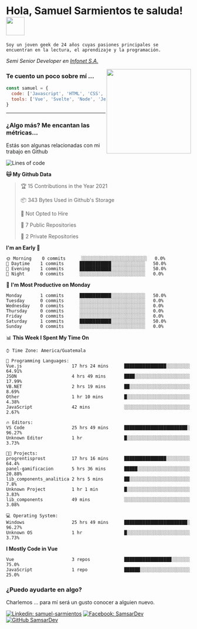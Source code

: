 <h1>Hola, Samuel Sarmientos te saluda! <img src="https://media.giphy.com/media/ZEOAnq3ockGojO0E7n/giphy.gif" width="50"></h1>
<code>Soy un joven geek de 24 años cuyas pasiones principales se
encuentran en la lectura, el aprendizaje y la programación.</code>
<br>
<p><em>Semi Senior Developer en <a href="https://www.progrentis.com/">Infonet S.A.</a>
</em></p>
<img align='right' src="https://media.giphy.com/media/du3J3cXyzhj75IOgvA/giphy.gif" width="230">

### Te cuento un poco sobre mí ...

```javascript
const samuel = {
  code: ['Javascript', 'HTML', 'CSS', 'SASS', 'Python', 'C#'],
  tools: ['Vue', 'Svelte', 'Node', 'Jest', 'Strapi']
}
```
---

### ¿Algo más? Me encantan las métricas...
Estás son algunas relacionadas con mi trabajo en Github

<!--START_SECTION:waka-->
![Lines of code](https://img.shields.io/badge/From%20Hello%20World%20I%27ve%20Written-273%20lines%20of%20code-blue)

**🐱 My Github Data** 

> 🏆 15 Contributions in the Year 2021
 > 
> 📦 343 Bytes Used in Github's Storage 
 > 
> 🚫 Not Opted to Hire
 > 
> 📜 7 Public Repositories 
 > 
> 🔑 2 Private Repositories  
 > 
**I'm an Early 🐤** 

```text
🌞 Morning    0 commits      ░░░░░░░░░░░░░░░░░░░░░░░░░   0.0% 
🌆 Daytime    1 commits      ████████████░░░░░░░░░░░░░   50.0% 
🌃 Evening    1 commits      ████████████░░░░░░░░░░░░░   50.0% 
🌙 Night      0 commits      ░░░░░░░░░░░░░░░░░░░░░░░░░   0.0%

```
📅 **I'm Most Productive on Monday** 

```text
Monday       1 commits      ████████████░░░░░░░░░░░░░   50.0% 
Tuesday      0 commits      ░░░░░░░░░░░░░░░░░░░░░░░░░   0.0% 
Wednesday    0 commits      ░░░░░░░░░░░░░░░░░░░░░░░░░   0.0% 
Thursday     0 commits      ░░░░░░░░░░░░░░░░░░░░░░░░░   0.0% 
Friday       0 commits      ░░░░░░░░░░░░░░░░░░░░░░░░░   0.0% 
Saturday     1 commits      ████████████░░░░░░░░░░░░░   50.0% 
Sunday       0 commits      ░░░░░░░░░░░░░░░░░░░░░░░░░   0.0%

```


📊 **This Week I Spent My Time On** 

```text
⌚︎ Time Zone: America/Guatemala

💬 Programming Languages: 
Vue.js                   17 hrs 24 mins      ████████████████░░░░░░░░░   64.91% 
JSON                     4 hrs 49 mins       ████░░░░░░░░░░░░░░░░░░░░░   17.99% 
VB.NET                   2 hrs 19 mins       ██░░░░░░░░░░░░░░░░░░░░░░░   8.69% 
Other                    1 hr 10 mins        █░░░░░░░░░░░░░░░░░░░░░░░░   4.38% 
JavaScript               42 mins             ░░░░░░░░░░░░░░░░░░░░░░░░░   2.67%

🔥 Editors: 
VS Code                  25 hrs 49 mins      ████████████████████████░   96.27% 
Unknown Editor           1 hr                █░░░░░░░░░░░░░░░░░░░░░░░░   3.73%

🐱‍💻 Projects: 
progrentisprost          17 hrs 16 mins      ████████████████░░░░░░░░░   64.4% 
panel-gamificacion       5 hrs 36 mins       █████░░░░░░░░░░░░░░░░░░░░   20.88% 
lib_components_analitica 2 hrs 5 mins        ██░░░░░░░░░░░░░░░░░░░░░░░   7.8% 
Unknown Project          1 hr 1 min          █░░░░░░░░░░░░░░░░░░░░░░░░   3.83% 
lib_components           49 mins             ░░░░░░░░░░░░░░░░░░░░░░░░░   3.08%

💻 Operating System: 
Windows                  25 hrs 49 mins      ████████████████████████░   96.27% 
Unknown OS               1 hr                █░░░░░░░░░░░░░░░░░░░░░░░░   3.73%

```

**I Mostly Code in Vue** 

```text
Vue                      3 repos             ██████████████████░░░░░░░   75.0% 
JavaScript               1 repo              ██████░░░░░░░░░░░░░░░░░░░   25.0%

```



<!--END_SECTION:waka-->

### ¿Puedo ayudarte en algo?
Charlemos ... para mí será un gusto conocer a alguien nuevo.

[![Linkedin: samuel-sarmientos](https://img.shields.io/badge/-Samuel%20Sarmientos-blue?style=flat-square&logo=Linkedin&logoColor=white)](https://www.linkedin.com/in/samuel-sarmientos)
[![Facebook: SamsarDev](https://img.shields.io/badge/-SamsarDev-white?style=flat-square&logo=Facebook)](https://www.facebook.com/Samsar.Dev)
[![GitHub SamsarDev](https://img.shields.io/github/followers/SamsarDev?label=follow&style=social)](https://github.com/SamsarDev)
